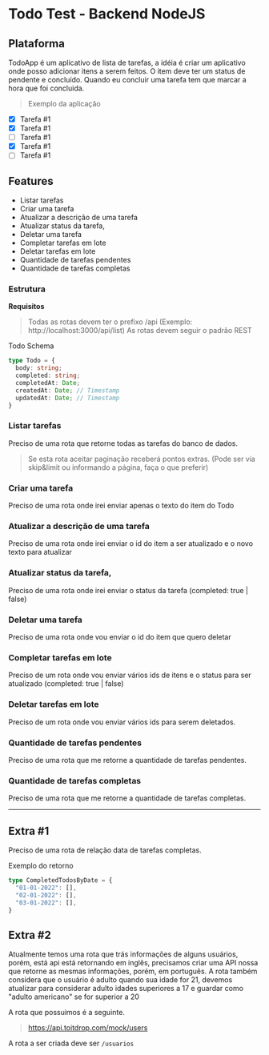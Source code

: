# Todo Test - Backend NodeJS

## Plataforma
TodoApp é um aplicativo de lista de tarefas, a idéia é criar um aplicativo onde posso adicionar itens a serem feitos.
O item deve ter um status de pendente e concluído.
Quando eu concluir uma tarefa tem que marcar a hora que foi concluida.

> Exemplo da aplicação

- [x] Tarefa #1
- [x] Tarefa #1
- [ ] Tarefa #1
- [x] Tarefa #1
- [ ] Tarefa #1

## Features
- Listar tarefas
- Criar uma tarefa
- Atualizar a descrição de uma tarefa
- Atualizar status da tarefa,
- Deletar uma tarefa
- Completar tarefas em lote
- Deletar tarefas em lote
- Quantidade de tarefas pendentes
- Quantidade de tarefas completas

### Estrutura

**Requisitos**
> Todas as rotas devem ter o prefixo /api (Exemplo: http://localhost:3000/api/list)
> As rotas devem seguir o padrão REST

Todo Schema
```ts
type Todo = {
  body: string;
  completed: string;
  completedAt: Date;
  createdAt: Date; // Timestamp
  updatedAt: Date; // Timestamp
}
```

### Listar tarefas

Preciso de uma rota que retorne todas as tarefas do banco de dados.

> Se esta rota aceitar paginação receberá pontos extras. (Pode ser via skip&limit ou informando a página, faça o que preferir)

### Criar uma tarefa

Preciso de uma rota onde irei enviar apenas o texto do item do Todo

### Atualizar a descrição de uma tarefa

Preciso de uma rota onde irei enviar o id do item a ser atualizado e o novo texto para atualizar

### Atualizar status da tarefa,

Preciso de uma rota onde irei enviar o status da tarefa (completed: true | false)

### Deletar uma tarefa

Preciso de uma rota onde vou enviar o id do item que quero deletar

### Completar tarefas em lote

Preciso de um rota onde vou enviar vários ids de itens e o status para ser atualizado (completed: true | false)

### Deletar tarefas em lote

Preciso de um rota onde vou enviar vários ids para serem deletados.

### Quantidade de tarefas pendentes

Preciso de uma rota que me retorne a quantidade de tarefas pendentes.

### Quantidade de tarefas completas

Preciso de uma rota que me retorne a quantidade de tarefas completas.

<hr>

## Extra #1

Preciso de uma rota de relação data de tarefas completas.

Exemplo do retorno
```ts
type CompletedTodosByDate = {
  "01-01-2022": [],
  "02-01-2022": [],
  "03-01-2022": [],
}
```

## Extra #2

Atualmente temos uma rota que trás informações de alguns usuários, porém, está api está retornando em inglês, precisamos criar uma API nossa que retorne as mesmas informações, porém, em português.
A rota também considera que o usuário é adulto quando sua idade for 21, devemos atualizar para considerar adulto idades superiores a 17 e guardar como "adulto americano" se for superior a 20

A rota que possuimos é a seguinte.
> https://api.toitdrop.com/mock/users

A rota a ser criada deve ser `/usuarios`
